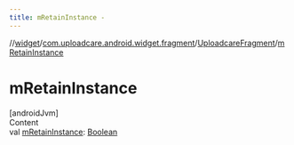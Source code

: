 ```yaml
---
title: mRetainInstance -
---
```

//[widget](../../index.md)/[com.uploadcare.android.widget.fragment](../index.md)/[UploadcareFragment](index.md)/[mRetainInstance](m-retain-instance.md)



# mRetainInstance  
[androidJvm]  
Content  
val [mRetainInstance](m-retain-instance.md): [Boolean](https://kotlinlang.org/api/latest/jvm/stdlib/kotlin/-boolean/index.html)  



